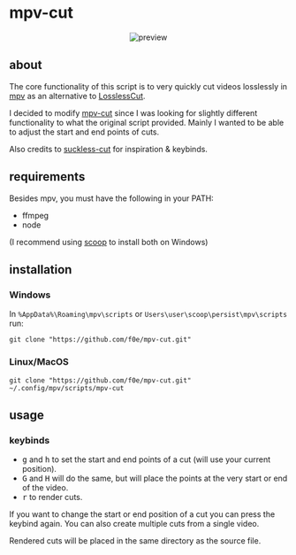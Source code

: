 # mpv-cut

<p align="center">
  <img alt="preview" src="./assets/demo.gif">
</p>

## about

The core functionality of this script is to very quickly cut videos losslessly in [mpv](https://mpv.io/installation/) as an alternative to [LosslessCut](https://github.com/mifi/lossless-cut).

I decided to modify [mpv-cut](https://github.com/familyfriendlymikey/mpv-cut) since I was looking for slightly different functionality to what the original script provided. Mainly I wanted to be able to adjust the start and end points of cuts.

Also credits to [suckless-cut](https://github.com/couleur-tweak-tips/suckless-cut) for inspiration & keybinds.

## requirements

Besides mpv, you must have the following in your PATH:

- ffmpeg
- node

(I recommend using [scoop](https://scoop.sh) to install both on Windows)

## installation

### Windows

In
`%AppData%\Roaming\mpv\scripts` or `Users\user\scoop\persist\mpv\scripts` run:

```
git clone "https://github.com/f0e/mpv-cut.git"
```

### Linux/MacOS

```
git clone "https://github.com/f0e/mpv-cut.git" ~/.config/mpv/scripts/mpv-cut
```

## usage

### keybinds

- <kbd>g</kbd> and <kbd>h</kbd> to set the start and end points of a cut (will use your current position).
- <kbd>G</kbd> and <kbd>H</kbd> will do the same, but will place the points at the very start or end of the video.
- <kbd>r</kbd> to render cuts.

If you want to change the start or end position of a cut you can press the keybind again. You can also create multiple cuts from a single video.

Rendered cuts will be placed in the same directory as the source file.
